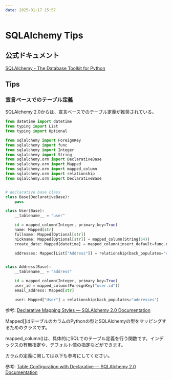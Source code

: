 ```yaml
---
date: 2025-01-17 15:57
---
```


# SQLAlchemy Tips

## 公式ドキュメント

[SQLAlchemy \- The Database Toolkit for Python](https://www.sqlalchemy.org/)

## Tips

### 宣言ベースでのテーブル定義

SQLAlchemy 2.0からは、宣言ベースでのテーブル定義が推奨されている。

```python
from datetime import datetime
from typing import List
from typing import Optional

from sqlalchemy import ForeignKey
from sqlalchemy import func
from sqlalchemy import Integer
from sqlalchemy import String
from sqlalchemy.orm import DeclarativeBase
from sqlalchemy.orm import Mapped
from sqlalchemy.orm import mapped_column
from sqlalchemy.orm import relationship
from sqlalchemy.orm import DeclarativeBase


# declarative base class
class Base(DeclarativeBase):
    pass

class User(Base):
    __tablename__ = "user"

    id = mapped_column(Integer, primary_key=True)
    name: Mapped[str]
    fullname: Mapped[Optional[str]]
    nickname: Mapped[Optional[str]] = mapped_column(String(64))
    create_date: Mapped[datetime] = mapped_column(insert_default=func.now())

    addresses: Mapped[List["Address"]] = relationship(back_populates="user")


class Address(Base):
    __tablename__ = "address"

    id = mapped_column(Integer, primary_key=True)
    user_id = mapped_column(ForeignKey("user.id"))
    email_address: Mapped[str]

    user: Mapped["User"] = relationship(back_populates="addresses")
```

参考: [Declarative Mapping Styles — SQLAlchemy 2\.0 Documentation](https://docs.sqlalchemy.org/en/20/orm/declarative_styles.html)

Mapped[]はテーブルのカラムのPythonの型とSQLAlchemyの型をマッピングするためのクラスです。

mapped_column()は、具体的にSQLでのテーブル定義を行う関数です。インデックスの有無指定や、デフォルト値の指定などができます。

カラムの定義に関しては以下も参考にしてください。

参考: [Table Configuration with Declarative — SQLAlchemy 2\.0 Documentation](https://docs.sqlalchemy.org/en/20/orm/declarative_tables.html#using-annotated-declarative-table-type-annotated-forms-for-mapped-column)

